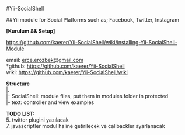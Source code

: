 #Yii-SocialShell


##Yii module for Social Platforms such as; Facebook, Twitter, Instagram

**[Kurulum && Setup]**

https://github.com/kaerer/Yii-SocialShell/wiki/installing-Yii-SocialShell-Module

email: erce.erozbek@gmail.com  
*github: https://github.com/kaerer/Yii-SocialShell  
wiki: https://github.com/kaerer/Yii-SocialShell/wiki  


**Structure**   
|.  
|- SocialShell: module files, put them in modules folder in protected  
|- text: controller and view examples  

**TODO LIST:**  
5.  twitter plugini yazılacak  
7.  javascriptler modul haline getirilecek ve callbackler ayarlanacak  